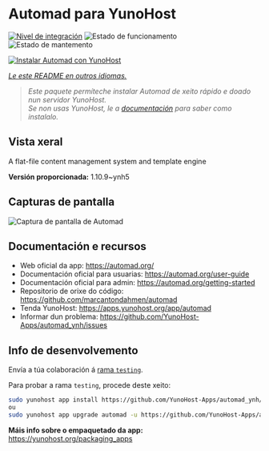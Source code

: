 <!--
NOTA: Este README foi creado automáticamente por <https://github.com/YunoHost/apps/tree/master/tools/readme_generator>
NON debe editarse manualmente.
-->

# Automad para YunoHost

[![Nivel de integración](https://dash.yunohost.org/integration/automad.svg)](https://ci-apps.yunohost.org/ci/apps/automad/) ![Estado de funcionamento](https://ci-apps.yunohost.org/ci/badges/automad.status.svg) ![Estado de mantemento](https://ci-apps.yunohost.org/ci/badges/automad.maintain.svg)

[![Instalar Automad con YunoHost](https://install-app.yunohost.org/install-with-yunohost.svg)](https://install-app.yunohost.org/?app=automad)

*[Le este README en outros idiomas.](./ALL_README.md)*

> *Este paquete permíteche instalar Automad de xeito rápido e doado nun servidor YunoHost.*  
> *Se non usas YunoHost, le a [documentación](https://yunohost.org/install) para saber como instalalo.*

## Vista xeral

A flat-file content management system and template engine

**Versión proporcionada:** 1.10.9~ynh5

## Capturas de pantalla

![Captura de pantalla de Automad](./doc/screenshots/readme.png)

## Documentación e recursos

- Web oficial da app: <https://automad.org/>
- Documentación oficial para usuarias: <https://automad.org/user-guide>
- Documentación oficial para admin: <https://automad.org/getting-started>
- Repositorio de orixe do código: <https://github.com/marcantondahmen/automad>
- Tenda YunoHost: <https://apps.yunohost.org/app/automad>
- Informar dun problema: <https://github.com/YunoHost-Apps/automad_ynh/issues>

## Info de desenvolvemento

Envía a túa colaboración á [rama `testing`](https://github.com/YunoHost-Apps/automad_ynh/tree/testing).

Para probar a rama `testing`, procede deste xeito:

```bash
sudo yunohost app install https://github.com/YunoHost-Apps/automad_ynh/tree/testing --debug
ou
sudo yunohost app upgrade automad -u https://github.com/YunoHost-Apps/automad_ynh/tree/testing --debug
```

**Máis info sobre o empaquetado da app:** <https://yunohost.org/packaging_apps>
